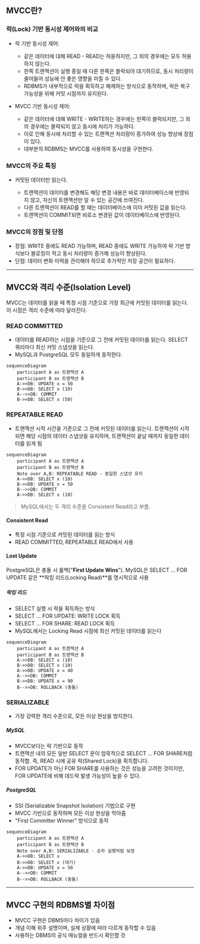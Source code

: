 ## MVCC란?

### 락(Lock) 기반 동시성 제어와의 비교

- 락 기반 동시성 제어:

  - 같은 데이터에 대해 READ - READ는 허용하지만, 그 외의 경우에는 모두 허용하지 않는다.
  - 한쪽 트랜잭션이 실행 중일 때 다른 한쪽은 블락되어 대기하므로, 동시 처리량이 줄어들어 성능에 안 좋은 영향을 미칠 수 있다.
  - RDBMS가 내부적으로 락을 획득하고 해제하는 방식으로 동작하며, 락은 복구 가능성을 위해 커밋 시점까지 유지된다.

- MVCC 기반 동시성 제어:

  - 같은 데이터에 대해 WRITE - WRITE하는 경우에는 한쪽이 블락되지만, 그 외의 경우에는 블락되지 않고 동시에 처리가 가능하다.
  - 이로 인해 동시에 처리할 수 있는 트랜잭션 처리량이 증가하여 성능 향상에 장점이 있다.
  - 대부분의 RDBMS는 MVCC를 사용하여 동시성을 구현한다.

### MVCC의 주요 특징

- 커밋된 데이터만 읽는다.

  - 트랜잭션이 데이터를 변경해도 해당 변경 내용은 바로 데이터베이스에 반영되지 않고, 자신의 트랜잭션만 알 수 있는 공간에 쓰여진다.
  - 다른 트랜잭션이 READ를 할 때는 데이터베이스에 이미 커밋된 값을 읽는다.
  - 트랜잭션이 COMMIT되면 비로소 변경된 값이 데이터베이스에 반영된다.

### MVCC의 장점 및 단점

- 장점: WRITE 중에도 READ 가능하며, READ 중에도 WRITE 가능하여 락 기반 방식보다 블로킹이 적고 동시 처리량이 증가해 성능이 향상된다.
- 단점: 데이터 변화 이력을 관리해야 하므로 추가적인 저장 공간이 필요하다.

---

## MVCC와 격리 수준(Isolation Level)

MVCC는 데이터를 읽을 때 특정 시점 기준으로 가장 최근에 커밋된 데이터를 읽는다. 이 시점은 격리 수준에 따라 달라진다.

### READ COMMITTED

- 데이터를 READ하는 시점을 기준으로 그 전에 커밋된 데이터를 읽는다. SELECT 쿼리마다 최신 커밋 스냅샷을 읽는다.
- MySQL과 PostgreSQL 모두 동일하게 동작한다.

```mermaid
sequenceDiagram
    participant A as 트랜잭션 A
    participant B as 트랜잭션 B
    A->>DB: UPDATE x = 50
    B->>DB: SELECT x (10)
    A-->>DB: COMMIT
    B->>DB: SELECT x (50)
```

### REPEATABLE READ

- 트랜잭션 시작 시간을 기준으로 그 전에 커밋된 데이터를 읽는다. 트랜잭션이 시작되면 해당 시점의 데이터 스냅샷을 유지하며, 트랜잭션이 끝날 때까지 동일한 데이터를 읽게 됨

```mermaid
sequenceDiagram
    participant A as 트랜잭션 A
    participant B as 트랜잭션 B
    Note over A,B: REPEATABLE READ - 동일한 스냅샷 유지
    A->>DB: SELECT x (10)
    B->>DB: UPDATE x = 50
    B-->>DB: COMMIT
    A->>DB: SELECT x (10)
```

> MySQL에서는 두 격리 수준을 Consistent Read라고 부름.

#### Consistent Read

- 특정 시점 기준으로 커밋된 데이터를 읽는 방식
- READ COMMITTED, REPEATABLE READ에서 사용

#### Lost Update

PostgreSQL은 충돌 시 롤백("**First Update Wins**"). MySQL은 SELECT ... FOR UPDATE 같은 **락킹 리드(Locking Read)**를 명시적으로 사용

##### 락킹 리드

- SELECT 실행 시 락을 획득하는 방식
- SELECT ... FOR UPDATE: WRITE LOCK 획득
- SELECT ... FOR SHARE: READ LOCK 획득
- MySQL에서는 Locking Read 시점에 최신 커밋된 데이터를 읽는다

```mermaid
sequenceDiagram
    participant A as 트랜잭션 A
    participant B as 트랜잭션 B
    A->>DB: SELECT x (10)
    B->>DB: SELECT x (10)
    A->>DB: UPDATE x = 40
    A-->>DB: COMMIT
    B->>DB: UPDATE x = 90
    B-->>DB: ROLLBACK (충돌)
```

### SERIALIZABLE

- 가장 강력한 격리 수준으로, 모든 이상 현상을 방지한다.

##### MySQL

- MVCC보다는 락 기반으로 동작
- 트랜잭션 내의 모든 일반 SELECT 문이 암묵적으로 SELECT ... FOR SHARE처럼 동작함. 즉, READ 시에 공유 락(Shared Lock)을 획득합니다.
- FOR UPDATE가 아닌 FOR SHARE를 사용하는 것은 성능을 고려한 것이지만, FOR UPDATE에 비해 데드락 발생 가능성이 높을 수 있다.

##### PostgreSQL

- SSI (Serializable Snapshot Isolation) 기법으로 구현
- MVCC 기반으로 동작하며 모든 이상 현상을 막아줌
- "First Committer Winner" 방식으로 동작

```mermaid
sequenceDiagram
    participant A as 트랜잭션 A
    participant B as 트랜잭션 B
    Note over A,B: SERIALIZABLE - 순차 실행처럼 보장
    A->>DB: SELECT x
    B->>DB: SELECT x (대기)
    A->>DB: UPDATE x = 50
    A-->>DB: COMMIT
    B-->>DB: ROLLBACK (충돌)
```

---

## MVCC 구현의 RDBMS별 차이점

- MVCC 구현은 DBMS마다 차이가 있음
- 개념 이해 위주 설명이며, 실제 상황에 따라 다르게 동작할 수 있음
- 사용하는 DBMS의 공식 매뉴얼을 반드시 확인할 것
